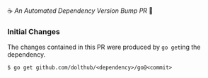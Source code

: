 :coffee: *An Automated Dependency Version Bump PR* :crown:

### Initial Changes

The changes contained in this PR were produced by `go get`ing the dependency.

```
$ go get github.com/dolthub/<dependency>/go@<commit>
```

